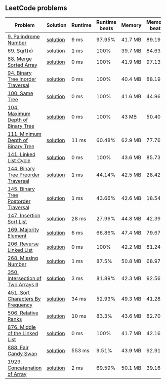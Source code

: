 ## LeetCode problems

| Problem                                                                                                | Solution                                                                                                                                                            | Runtime | Runtime beats | Memory  | Memory beats |
|--------------------------------------------------------------------------------------------------------|---------------------------------------------------------------------------------------------------------------------------------------------------------------------|---------|---------------|---------|--------------|
| [9. Palindrome Number](https://leetcode.com/problems/palindrome-number/)                               | [solution](https://github.com/Kidchai/Data_Structures_And_Algorithms_Course/blob/master/src/main/java/kidchai/algortithms/tasks/leetcode/problem9/Solution.java)    | 9 ms    | 97.95%        | 41.7 MB | 89.19%       |
| [69. Sqrt(x)](https://leetcode.com/problems/sqrtx/)                                                    | [solution](https://github.com/Kidchai/Data_Structures_And_Algorithms_Course/blob/master/src/main/java/kidchai/algortithms/tasks/leetcode/problem69/Solution.java)   | 1 ms    | 100%          | 39.7 MB | 84.63%       |
| [88. Merge Sorted Array](https://leetcode.com/problems/merge-sorted-array/)                            | [solution](https://github.com/Kidchai/Data_Structures_And_Algorithms_Course/blob/master/src/main/java/kidchai/algortithms/tasks/leetcode/problem88/Solution.java)   | 0 ms    | 100%          | 41.9 MB | 97.13%       |
| [94. Binary Tree Inorder Traversal](https://leetcode.com/problems/binary-tree-inorder-traversal/)      | [solution](https://github.com/Kidchai/Data_Structures_And_Algorithms_Course/blob/master/src/main/java/kidchai/algortithms/tasks/leetcode/problem94/Solution.java)   | 0 ms    | 100%          | 40.4 MB | 88.19%       |
| [100. Same Tree](https://leetcode.com/problems/same-tree/)                                             | [solution](https://github.com/Kidchai/Data_Structures_And_Algorithms_Course/blob/master/src/main/java/kidchai/algortithms/tasks/leetcode/problem100/Solution.java)  | 0 ms    | 100%          | 41.6 MB | 44.96%       |
| [104. Maximum Depth of Binary Tree](https://leetcode.com/problems/maximum-depth-of-binary-tree/)       | [solution](https://github.com/Kidchai/Data_Structures_And_Algorithms_Course/blob/master/src/main/java/kidchai/algortithms/tasks/leetcode/problem104/Solution.java)  | 0 ms    | 100%          | 43 MB   | 50.40%       |
| [111. Minimum Depth of Binary Tree](https://leetcode.com/problems/minimum-depth-of-binary-tree/)       | [solution](https://github.com/Kidchai/Data_Structures_And_Algorithms_Course/blob/master/src/main/java/kidchai/algortithms/tasks/leetcode/problem111/Solution.java)  | 11 ms   | 60.48%        | 62.9 MB | 77.76%       |
| [141. Linked List Cycle](https://leetcode.com/problems/linked-list-cycle/)                             | [solution](https://github.com/Kidchai/Data_Structures_And_Algorithms_Course/blob/master/src/main/java/kidchai/algortithms/tasks/leetcode/problem141/Solution.java)  | 0 ms    | 100%          | 43.6 MB | 85.73%       |
| [144. Binary Tree Preorder Traversal](https://leetcode.com/problems/binary-tree-preorder-traversal/)   | [solution](https://github.com/Kidchai/Data_Structures_And_Algorithms_Course/blob/master/src/main/java/kidchai/algortithms/tasks/leetcode/problem144/Solution.java)  | 1 ms    | 44.14%        | 42.5 MB | 28.42%       |
| [145. Binary Tree Postorder Traversal](https://leetcode.com/problems/binary-tree-postorder-traversal/) | [solution](https://github.com/Kidchai/Data_Structures_And_Algorithms_Course/blob/master/src/main/java/kidchai/algortithms/tasks/leetcode/problem145/Solution.java)  | 1 ms    | 43.66%        | 42.6 MB | 18.54%       |
| [147. Insertion Sort List](https://leetcode.com/problems/insertion-sort-list/)                         | [solution](https://github.com/Kidchai/Data_Structures_And_Algorithms_Course/blob/master/src/main/java/kidchai/algortithms/tasks/leetcode/problem147/Solution.java)  | 28 ms   | 27.96%        | 44.8 MB | 42.39%       |
| [169. Majority Element](https://leetcode.com/problems/majority-element/)                               | [solution](https://github.com/Kidchai/Data_Structures_And_Algorithms_Course/blob/master/src/main/java/kidchai/algortithms/tasks/leetcode/problem169/Solution.java)  | 6 ms    | 66.86%        | 47.4 MB | 79.67%       |
| [206. Reverse Linked List](https://leetcode.com/problems/reverse-linked-list/)                         | [solution](https://github.com/Kidchai/Data_Structures_And_Algorithms_Course/blob/master/src/main/java/kidchai/algortithms/tasks/leetcode/problem206/Solution.java)  | 0 ms    | 100%          | 42.2 MB | 81.24%       |
| [268. Missing Number](https://leetcode.com/problems/missing-number/)                                   | [solution](https://github.com/Kidchai/Data_Structures_And_Algorithms_Course/blob/master/src/main/java/kidchai/algortithms/tasks/leetcode/problem268/Solution.java)  | 1 ms    | 87.5%         | 50.8 MB | 68.97%       |
| [350. Intersection of Two Arrays II](https://leetcode.com/problems/intersection-of-two-arrays-ii/)     | [solution](https://github.com/Kidchai/Data_Structures_And_Algorithms_Course/blob/master/src/main/java/kidchai/algortithms/tasks/leetcode/problem350/Solution.java)  | 3 ms    | 81.89%        | 42.3 MB | 92.56%       |
| [451. Sort Characters By Frequency](https://leetcode.com/problems/sort-characters-by-frequency/)       | [solution](https://github.com/Kidchai/Data_Structures_And_Algorithms_Course/blob/master/src/main/java/kidchai/algortithms/tasks/leetcode/problem451/Solution.java)  | 34 ms   | 52.93%        | 49.3 MB | 41.28%       |
| [506. Relative Ranks](https://leetcode.com/problems/relative-ranks/)                                   | [solution](https://github.com/Kidchai/Data_Structures_And_Algorithms_Course/blob/master/src/main/java/kidchai/algortithms/tasks/leetcode/problem506/Solution.java)  | 10 ms   | 83.3%         | 43.6 MB | 82.70%       |
| [876. Middle of the Linked List](https://leetcode.com/problems/middle-of-the-linked-list/)             | [solution](https://github.com/Kidchai/Data_Structures_And_Algorithms_Course/blob/master/src/main/java/kidchai/algortithms/tasks/leetcode/problem876/Solution.java)  | 0 ms    | 100%          | 41.7 MB | 42.16%       |
| [888. Fair Candy Swap](https://leetcode.com/problems/fair-candy-swap/)                                 | [solution](https://github.com/Kidchai/Data_Structures_And_Algorithms_Course/blob/master/src/main/java/kidchai/algortithms/tasks/leetcode/problem888/Solution.java)  | 553 ms  | 9.51%         | 43.9 MB | 92.91%       |
| [1929. Concatenation of Array](https://leetcode.com/problems/concatenation-of-array/)                  | [solution](https://github.com/Kidchai/Data_Structures_And_Algorithms_Course/blob/master/src/main/java/kidchai/algortithms/tasks/leetcode/problem1929/Solution.java) | 2 ms    | 69.59%        | 50.1 MB | 39.16%       |